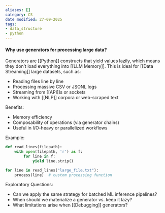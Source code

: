 ```yaml
---
aliases: []
category: CS
date modified: 27-09-2025
tags:
- data_structure
- python
---
```

#### Why use generators for processing large data? 

Generators are [[Python]] constructs that yield values lazily, which means they don’t load everything into [[LLM Memory]]. This is ideal for [[Data Streaming]] large datasets, such as:

* Reading files line by line
* Processing massive CSV or JSONL logs
* Streaming from [[API]]s or sockets
* Working with [[NLP]] corpora or web-scraped text

Benefits:
* Memory efficiency
* Composability of operations (via generator chains)
* Useful in I/O-heavy or parallelized workflows

Example:
```python
def read_lines(filepath):
    with open(filepath, 'r') as f:
        for line in f:
            yield line.strip()

for line in read_lines("large_file.txt"):
    process(line)  # custom processing function
```

Exploratory Questions:
* Can we apply the same strategy for batched ML inference pipelines?
* When should we materialize a generator vs. keep it lazy?
* What limitations arise when [[Debugging]] generators?

